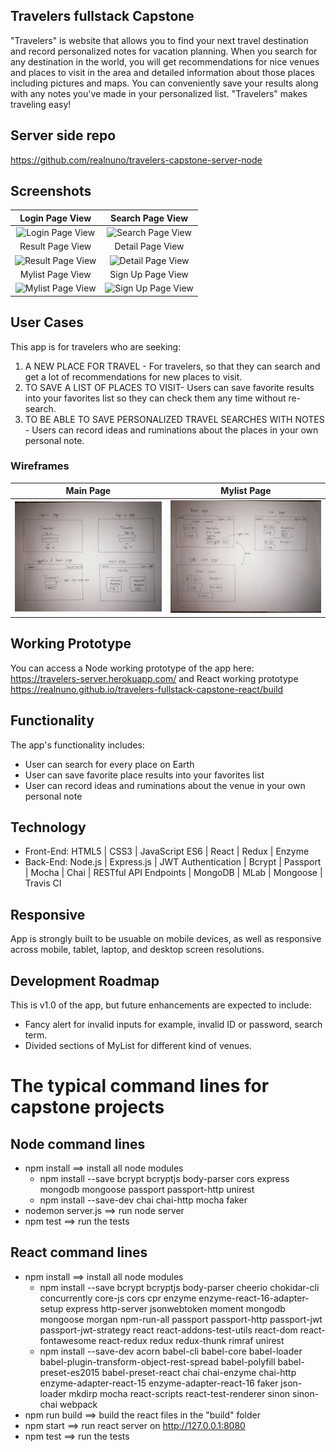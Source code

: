 ## Travelers fullstack Capstone

"Travelers" is website that allows you to find your next travel destination and record personalized notes for vacation planning. When you search for any destination in the world, you will get recommendations for nice venues and places to visit in the area and detailed information about those places including pictures and maps. You can conveniently save your results along with any notes you've made in your personalized list. "Travelers" makes traveling easy! 

## Server side repo

https://github.com/realnuno/travelers-capstone-server-node

## Screenshots

Login Page View | Search Page View
:-------------------------:|:-------------------------:
![Login Page View](https://github.com/realnuno/travelers-capstone-client-react/blob/master/readme-imgs/login-page.png)  |  ![Search Page View](https://github.com/realnuno/travelers-capstone-client-react/blob/master/readme-imgs/search-page.png)
Result Page View | Detail Page View
![Result Page View](https://github.com/realnuno/travelers-capstone-client-react/blob/master/readme-imgs/result-page.png) | ![Detail Page View](https://github.com/realnuno/travelers-capstone-client-react/blob/master/readme-imgs/detail-info-page.png)
Mylist Page View | Sign Up Page View
![Mylist Page View](https://github.com/realnuno/travelers-capstone-client-react/blob/master/readme-imgs/mylist-page.png) | ![Sign Up Page View](https://github.com/realnuno/travelers-capstone-client-react/blob/master/readme-imgs/signup-page.png)


## User Cases
This app is for travelers who are seeking:
1. A NEW PLACE FOR TRAVEL - For travelers, so that they can search and get a lot of recommendations for new places to visit.
2. TO SAVE A LIST OF PLACES TO VISIT- Users can save favorite results into your favorites list so they can check them any time without re-search.
3. TO BE ABLE TO SAVE PERSONALIZED TRAVEL SEARCHES WITH NOTES - Users can record ideas and ruminations about the places in your own personal note.


### Wireframes
Main Page             |  Mylist Page
:-------------------------:|:-------------------------:
![Main Page](https://github.com/realnuno/travelers-fullstack-capstone/blob/master/readme-imgs/Image1.jpeg)  |  ![Mylist Page](https://github.com/realnuno/travelers-fullstack-capstone/blob/master/readme-imgs/Image2.jpeg)

## Working Prototype
You can access a Node working prototype of the app here: https://travelers-server.herokuapp.com/ and React working prototype https://realnuno.github.io/travelers-fullstack-capstone-react/build

## Functionality
The app's functionality includes:
* User can search for every place on Earth
* User can save favorite place results into your favorites list
* User can record ideas and ruminations about the venue in your own personal note

## Technology
* Front-End: HTML5 | CSS3 | JavaScript ES6 | React | Redux | Enzyme
* Back-End: Node.js | Express.js | JWT Authentication | Bcrypt | Passport | Mocha | Chai | RESTful API Endpoints | MongoDB | MLab | Mongoose | Travis CI



## Responsive
App is strongly built to be usuable on mobile devices, as well as responsive across mobile, tablet, laptop, and desktop screen resolutions.

## Development Roadmap
This is v1.0 of the app, but future enhancements are expected to include:
* Fancy alert for invalid inputs for example, invalid ID or password, search term.
* Divided sections of MyList for different kind of venues.

#  The typical command lines for capstone projects

## Node command lines
* npm install ==> install all node modules
    * npm install --save bcrypt bcryptjs body-parser cors express mongodb mongoose passport passport-http unirest
    * npm install --save-dev chai chai-http mocha faker
* nodemon server.js ==> run node server
* npm test ==> run the tests

## React command lines
* npm install ==> install all node modules
    * npm install --save bcrypt bcryptjs body-parser cheerio chokidar-cli concurrently core-js cors cpr enzyme enzyme-react-16-adapter-setup express http-server jsonwebtoken moment mongodb mongoose morgan npm-run-all passport passport-http passport-jwt passport-jwt-strategy react react-addons-test-utils react-dom react-fontawesome react-redux redux redux-thunk rimraf unirest
    * npm install --save-dev acorn babel-cli babel-core babel-loader babel-plugin-transform-object-rest-spread babel-polyfill babel-preset-es2015 babel-preset-react chai chai-enzyme chai-http enzyme-adapter-react-15 enzyme-adapter-react-16 faker json-loader mkdirp mocha react-scripts react-test-renderer sinon sinon-chai webpack
* npm run build ==> build the react files in the "build" folder
* npm start ==> run react server on http://127.0.0.1:8080
* npm test ==> run the tests
